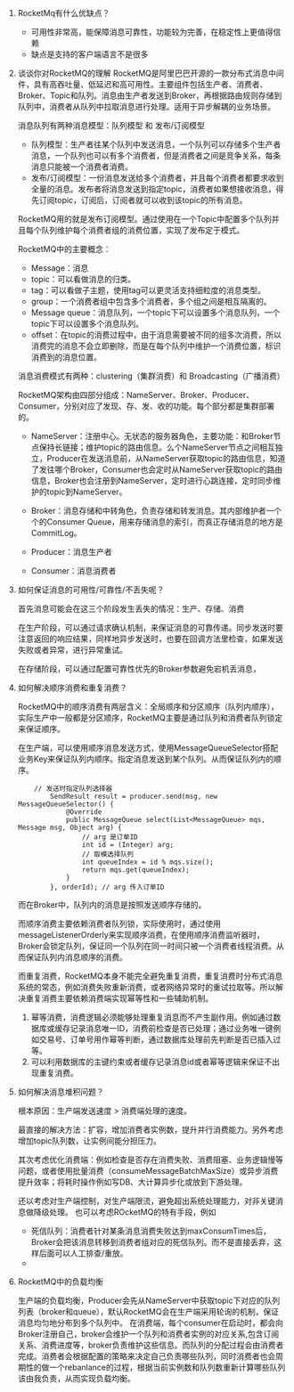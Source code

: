 1. RocketMq有什么优缺点？
    - 可用性非常高，能保障消息可靠性，功能较为完善，在稳定性上更值得信赖
    - 缺点是支持的客户端语言不是很多
2. 谈谈你对RocketMQ的理解
    RocketMQ是阿里巴巴开源的一款分布式消息中间件，具有高吞吐量、低延迟和高可用性。主要组件包括生产者、消费者、Broker、Topic和队列。消息由生产者发送到Broker，再根据路由规则存储到队列中，消费者从队列中拉取消息进行处理。适用于异步解耦的业务场景。

    消息队列有两种消息模型：队列模型 和 发布/订阅模型
    - 队列模型：生产者往某个队列中发送消息，一个队列可以存储多个生产者消息，一个队列也可以有多个消费者，但是消费者之间是竞争关系，每条消息只能被一个消费者消费。
    - 发布/订阅模型：一份消息发送给多个消费者，并且每个消费者都要求收到全量的消息。发布者将消息发送到指定topic，消费者如果想接收消息，得先订阅topic，订阅后，订阅者就可以收到该topic的所有消息。
    
    RocketMQ用的就是发布订阅模型。通过使用在一个Topic中配置多个队列并且每个队列维护每个消费者组的消费位置，实现了发布定于模式。

    RocketMQ中的主要概念：
    - Message：消息
    - topic：可以看做消息的归类。
    - tag：可以看做子主题，使用tag可以更灵活支持细粒度的消息类型。
    - group：一个消费者组中包含多个消费者，多个组之间是相互隔离的。
    - Message queue：消息队列，一个topic下可以设置多个消息队列，一个topic下可以设置多个消息队列。
    - offset：在topic的消费过程中，由于消息需要被不同的组多次消费，所以消费完的消息不会立即删除，而是在每个队列中维护一个消费位置，标识消费到的消息位置。

    消息消费模式有两种：clustering（集群消费）和 Broadcasting（广播消费）

    RocketMQ架构由四部分组成：NameServer、Broker、Producer、Consumer，分别对应了发现、存、发、收的功能。每个部分都是集群部署的。

    - NameServer：注册中心。无状态的服务器角色，主要功能：和Broker节点保持长链接；维护topic的路由信息。么个NameServer节点之间相互独立，Producer在发送消息前，从NameServer获取topic的路由信息，知道了发往哪个Broker，Consumer也会定时从NameServer获取topic的路由信息，Broker也会注册到NameServer，定时进行心跳连接，定时同步维护的topic到NameServer。

    - Broker：消息存储和中转角色，负责存储和转发消息。其内部维护者一个个的Consumer Queue，用来存储消息的索引，而真正存储消息的地方是CommitLog。

    - Producer：消息生产者
    - Consumer：消息消费者

3. 如何保证消息的可用性/可靠性/不丢失呢？

    首先消息可能会在这三个阶段发生丢失的情况：生产、存储、消费

    在生产阶段，可以通过请求确认机制，来保证消息的可靠传递。同步发送时要注意返回的响应结果，同样地异步发送时，也要在回调方法里检查，如果发送失败或者异常，进行异常重试。

    在存储阶段，可以通过配置可靠性优先的Broker参数避免宕机丢消息，

4. 如何解决顺序消费和重复消费？

    RocketMQ中的顺序消费有两层含义：全局顺序和分区顺序（队列内顺序），实际生产中一般都是分区顺序，RocketMQ主要是通过队列和消费者队列锁定来保证顺序。

    在生产端，可以使用顺序消息发送方式，使用MessageQueueSelector搭配业务Key来保证队列内顺序。指定消息发送到某个队列。从而保证队列内的顺序。
    ```
        // 发送时指定队列选择器
            SendResult result = producer.send(msg, new MessageQueueSelector() {
                @Override
                public MessageQueue select(List<MessageQueue> mqs, Message msg, Object arg) {
                    // arg 是订单ID
                    int id = (Integer) arg;
                    // 取模选择队列
                    int queueIndex = id % mqs.size();
                    return mqs.get(queueIndex);
                }
            }, orderId); // arg 传入订单ID
    ```

    而在Broker中，队列内的消息是按照发送顺序存储的。

    而顺序消费主要依赖消费者队列锁，实际使用时，通过使用messageListenerOrderly来实现顺序消费，在使用顺序消费监听器时，Broker会锁定队列，保证同一个队列在同一时间只被一个消费者线程消费。从而保证队列内消息顺序的消费。

    而重复消费，RocketMQ本身不能完全避免重复消费，重复消费时分布式消息系统的常态，例如消费失败重新消费，或者网络异常时的重试拉取等。所以解决重复消费主要依赖消费端实现幂等性和一些辅助机制。

    1. 幂等消费，消费逻辑必须能够处理重复消息而不产生副作用。例如通过数据库或缓存记录消息唯一ID，消费前检查是否已处理；通过业务唯一键例如交易号、订单号用作幂等判断，通过数据库处理前先判断是否已插入过等。
    2. 可以利用数据库的主键约束或者缓存记录消息id或者幂等逻辑来保证不出现重复消费。


5. 如何解决消息堆积问题？

    根本原因：生产端发送速度 > 消费端处理的速度。

    最直接的解决方法：扩容，增加消费者实例数，提升并行消费能力。另外考虑增加topic队列数，让实例间能分担压力。

    其次考虑优化消费端：例如检查是否存在消费失败、消费阻塞、业务逻辑慢等问题，或者使用批量消费（consumeMessageBatchMaxSize）或异步消费提升效率；将耗时操作例如写DB、大计算异步化或放到下游处理。

    还以考虑对生产端控制，对生产端限流，避免超出系统处理能力，对非关键消息做降级处理。
    也可以考虑ROcketMQ的特有手段，例如
    - 死信队列：消费者针对某条消息消费失败达到maxConsumTimes后，Broker会把该消息转移到消费者组对应的死信队列。而不是直接丢弃，这样后面可以人工排查/重放。
    - 

6. RocketMQ中的负载均衡

    生产端的负载均衡，Producer会先从NameServer中获取topic下对应的队列列表（broker和queue），默认RocketMQ会在生产端采用轮询的机制，保证消息均匀地分布到多个队列中。
    在消费端，每个consumer在启动时，都会向Broker注册自己，broker会维护一个队列和消费者实例的对应关系,包含订阅关系、消费进度等，broker负责维护这些信息。而队列的分配过程会由消费者完成。消费者会根据配置的策略来决定自己负责哪些队列，同时消费者也会周期性的做一个rebanlance的过程，根据当前实例数和队列数重新计算哪些队列该由我负责，从而实现负载均衡。

